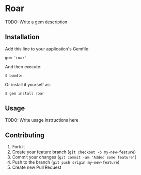 # Roar

TODO: Write a gem description

## Installation

Add this line to your application's Gemfile:

    gem 'roar'

And then execute:

    $ bundle

Or install it yourself as:

    $ gem install roar

## Usage

TODO: Write usage instructions here

## Contributing

1. Fork it
2. Create your feature branch (`git checkout -b my-new-feature`)
3. Commit your changes (`git commit -am 'Added some feature'`)
4. Push to the branch (`git push origin my-new-feature`)
5. Create new Pull Request
